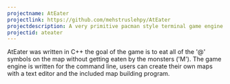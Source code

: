 ```yaml
---
projectname: AtEater
projectlink: https://github.com/mehstruslehpy/AtEater
projectdescription: A very primitive pacman style terminal game engine.
projectid: ateater
---
```

AtEater was written in C++ the goal of the game is to eat all of the '@' symbols on the map without getting eaten by the monsters ('M'). The game engine is written for the command line, users can create their own maps with a text editor and the included map building program.
